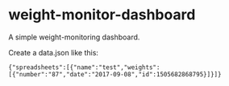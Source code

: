 # weight-monitor-dashboard

A simple weight-monitoring dashboard.

Create a data.json like this:

```
{"spreadsheets":[{"name":"test","weights":[{"number":"87","date":"2017-09-08","id":1505682868795}]}]}
```


